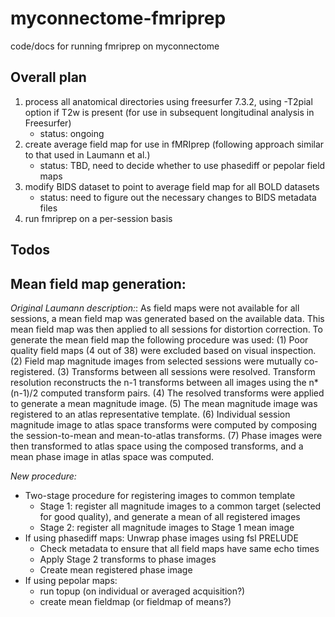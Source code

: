 # myconnectome-fmriprep

code/docs for running fmriprep on myconnectome

## Overall plan

1. process all anatomical directories using freesurfer 7.3.2, using -T2pial option if T2w is present (for use in subsequent longitudinal analysis in Freesurfer)
   - status: ongoing
2. create average field map for use in fMRIprep (following approach similar to that used in Laumann et al.)
   - status: TBD, need to decide whether to use phasediff or pepolar field maps
3. modify BIDS dataset to point to average field map for all BOLD datasets
   - status: need to figure out the necessary changes to BIDS metadata files
4. run fmriprep on a per-session basis

## Todos

## Mean field map generation:

*Original Laumann description:*: As field maps were not available for all sessions, a mean field
map was generated based on the available data. This mean field map was then applied to
all sessions for distortion correction. To generate the mean field map the following
procedure was used: (1) Poor quality field maps (4 out of 38) were excluded based on
visual inspection. (2) Field map magnitude images from selected sessions were mutually
co-registered. (3) Transforms between all sessions were resolved. Transform resolution
reconstructs the n-1 transforms between all images using the n*(n-1)/2 computed
transform pairs. (4) The resolved transforms were applied to generate a mean magnitude
image. (5) The mean magnitude image was registered to an atlas representative template.
(6) Individual session magnitude image to atlas space transforms were computed by
composing the session-to-mean and mean-to-atlas transforms. (7) Phase images were
then transformed to atlas space using the composed transforms, and a mean phase image
in atlas space was computed. 

*New procedure:*
- Two-stage procedure for registering images to common template
    - Stage 1: register all magnitude images to a common target (selected for good quality), and generate a mean of all registered images
    - Stage 2: register all magnitude images to Stage 1 mean image
- If using phasediff maps: Unwrap phase images using fsl PRELUDE
  - Check metadata to ensure that all field maps have same echo times
  - Apply Stage 2 transforms to phase images
  - Create mean registered phase image
- If using pepolar maps:
  - run topup (on individual or averaged acquisition?)
  - create mean fieldmap (or fieldmap of means?)